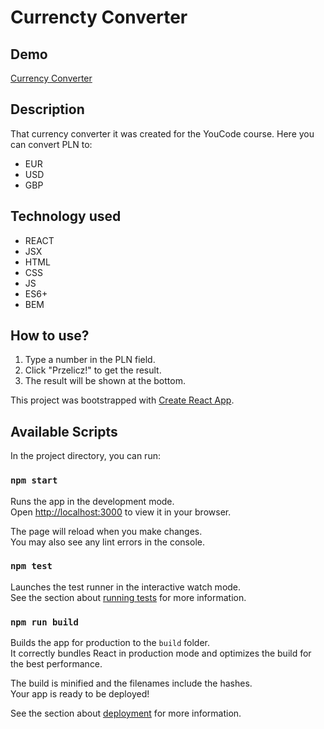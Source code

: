 # Currencty Converter

## Demo

[Currency Converter](https://damian-niklasinski.github.io/currency-converter-react/)

## Description

That currency converter it was created for the YouCode course.
Here you can convert PLN to:
- EUR
- USD
- GBP

## Technology used

- REACT
- JSX
- HTML
- CSS
- JS
- ES6+
- BEM

## How to use?

1. Type a number in the PLN field.
2. Click "Przelicz!" to get the result.
3. The result will be shown at the bottom.


This project was bootstrapped with [Create React App](https://github.com/facebook/create-react-app).

## Available Scripts

In the project directory, you can run:

### `npm start`

Runs the app in the development mode.\
Open [http://localhost:3000](http://localhost:3000) to view it in your browser.

The page will reload when you make changes.\
You may also see any lint errors in the console.

### `npm test`

Launches the test runner in the interactive watch mode.\
See the section about [running tests](https://facebook.github.io/create-react-app/docs/running-tests) for more information.

### `npm run build`

Builds the app for production to the `build` folder.\
It correctly bundles React in production mode and optimizes the build for the best performance.

The build is minified and the filenames include the hashes.\
Your app is ready to be deployed!

See the section about [deployment](https://facebook.github.io/create-react-app/docs/deployment) for more information.
